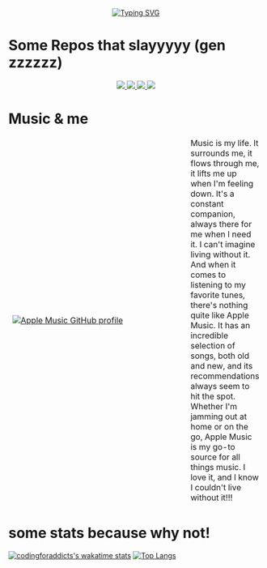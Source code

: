 <div align="center" >
<a href="https://git.io/typing-svg"><img src="https://readme-typing-svg.demolab.com?font=IBM+Plex+Mono&duration=4000&pause=1000&color=8806FF&center=true&vCenter=true&multiline=true&repeat=true&width=600&height=150&lines=Hello;I'm+Antoine%2C+A+highschool+student;I'm+a+young+developper+(+front-end+,+swiftui)" alt="Typing SVG" /></a>
</div>

  # Some Repos that slayyyyy (gen zzzzzz)
<div align="center">
  <a href="https://github.com/CodingForAddicts/blog-nextjs-sanity">
  <img src="https://github-readme-stats.vercel.app/api/pin/?username=CodingForAddicts&repo=blog-nextjs-sanity" />
</a>
<a href="https://github.com/CodingForAddicts/AntoineXreloaded">
  <img src="https://github-readme-stats.vercel.app/api/pin/?username=CodingForAddicts&repo=AntoineXreloaded" />
</a>
  <a href="https://github.com/CodingForAddicts/winter">
  <img src="https://github-readme-stats.vercel.app/api/pin/?username=CodingForAddicts&repo=winter" />
</a>
  <a href="https://github.com/CodingForAddicts/StyloSocial-v2">
  <img src="https://github-readme-stats.vercel.app/api/pin/?username=CodingForAddicts&repo=StyloSocial-v2" />
</a>
  <div align="left">
    
  # Music & me
    
  <table >
<thead >
  <tr style="border-collapse: collapse; border: none;">
 <td WIDTH=400px > 
      
[![Apple Music GitHub profile](https://music-profile.rayriffy.com/theme/dark.svg?uid=000187.b35aecab20f6465ca1bba50dd0e21c73.2211)](https://github.com/rayriffy/apple-music-github-profile)
    
</td>
    <td >
Music is my life. It surrounds me, it flows through me, it lifts me up when I'm feeling down. It's a constant companion, always there for me when I need it. I can't imagine living without it. And when it comes to listening to my favorite tunes, there's nothing quite like Apple Music. It has an incredible selection of songs, both old and new, and its recommendations always seem to hit the spot. Whether I'm jamming out at home or on the go, Apple Music is my go-to source for all things music. I love it, and I know I couldn't live without it!!! </td>
  </tr>
</thead>
</table> 
 
 
# some stats because why not!





<div align="left">

 [![codingforaddicts's wakatime stats](https://github-readme-stats.vercel.app/api/wakatime?username=codingforaddicts)]([https://github.com/anuraghazra/github-readme-stats](https://github.com/codingforaddicts)) 
 [![Top Langs](https://github-readme-stats.vercel.app/api/top-langs/?username=codingforaddicts&layout=compact)](https://github.com/codingforaddicts) 
 
  </div>
  



<!---
CodingForAddicts/CodingForAddicts is a ✨ special ✨ repository
--->

